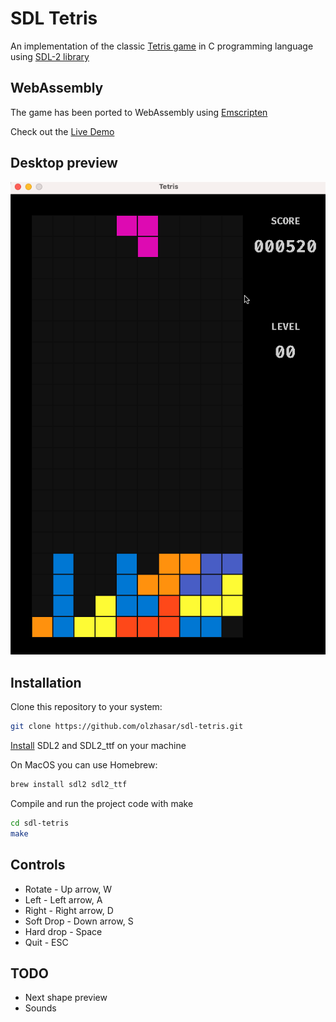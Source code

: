 # SDL Tetris

An implementation of the classic [Tetris game](https://en.wikipedia.org/wiki/Tetris) in C programming language using [SDL-2 library](https://www.libsdl.org/)

## WebAssembly

The game has been ported to WebAssembly using [Emscripten](https://emscripten.org/)

Check out the [Live Demo](https://olzhasar.github.io/sdl-tetris/)

## Desktop preview

![Preview](preview.gif)

## Installation

Clone this repository to your system:

```sh
git clone https://github.com/olzhasar/sdl-tetris.git
```

[Install](https://wiki.libsdl.org/SDL2/Installation) SDL2 and SDL2_ttf on your machine

On MacOS you can use Homebrew:

```sh
brew install sdl2 sdl2_ttf
```

Compile and run the project code with make

```sh
cd sdl-tetris
make
```

## Controls

- Rotate - Up arrow, W
- Left - Left arrow, A
- Right - Right arrow, D
- Soft Drop - Down arrow, S
- Hard drop - Space
- Quit - ESC

## TODO

- Next shape preview
- Sounds
